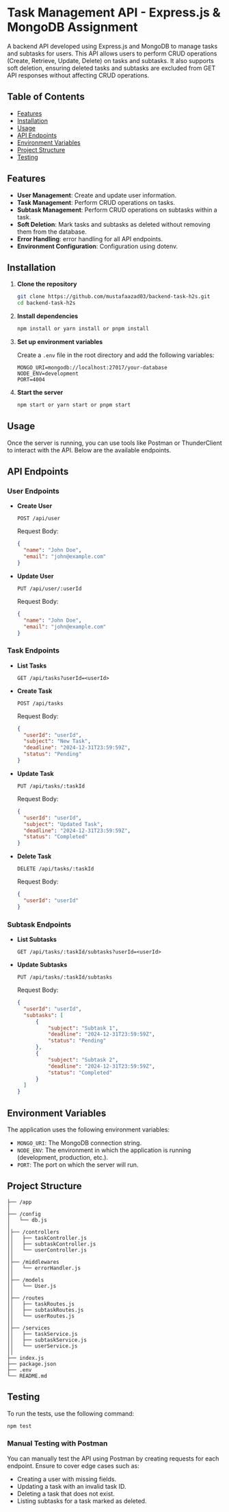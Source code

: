 # Task Management API - Express.js & MongoDB Assignment

A backend API developed using Express.js and MongoDB to manage tasks and subtasks for users. This API allows users to perform CRUD operations (Create, Retrieve, Update, Delete) on tasks and subtasks. It also supports soft deletion, ensuring deleted tasks and subtasks are excluded from GET API responses without affecting CRUD operations.

## Table of Contents

- [Features](#features)
- [Installation](#installation)
- [Usage](#usage)
- [API Endpoints](#api-endpoints)
- [Environment Variables](#environment-variables)
- [Project Structure](#project-structure)
- [Testing](#testing)

## Features

- **User Management**: Create and update user information.
- **Task Management**: Perform CRUD operations on tasks.
- **Subtask Management**: Perform CRUD operations on subtasks within a task.
- **Soft Deletion**: Mark tasks and subtasks as deleted without removing them from the database.
- **Error Handling**: error handling for all API endpoints.
- **Environment Configuration**: Configuration using dotenv.

## Installation

1. **Clone the repository**

   ```bash
   git clone https://github.com/mustafaazad03/backend-task-h2s.git
   cd backend-task-h2s
   ```

2. **Install dependencies**

   ```bash
   npm install or yarn install or pnpm install
   ```

3. **Set up environment variables**

   Create a `.env` file in the root directory and add the following variables:

   ```
   MONGO_URI=mongodb://localhost:27017/your-database
   NODE_ENV=development
   PORT=4004
   ```

4. **Start the server**

   ```bash
   npm start or yarn start or pnpm start
   ```

## Usage

Once the server is running, you can use tools like Postman or ThunderClient to interact with the API. Below are the available endpoints.

## API Endpoints

### User Endpoints

- **Create User**

  ```
  POST /api/user
  ```

  Request Body:

  ```json
  {
  	"name": "John Doe",
  	"email": "john@example.com"
  }
  ```

- **Update User**

  ```
  PUT /api/user/:userId
  ```

  Request Body:

  ```json
  {
  	"name": "John Doe",
  	"email": "john@example.com"
  }
  ```

### Task Endpoints

- **List Tasks**

  ```
  GET /api/tasks?userId=<userId>
  ```

- **Create Task**

  ```
  POST /api/tasks
  ```

  Request Body:

  ```json
  {
  	"userId": "userId",
  	"subject": "New Task",
  	"deadline": "2024-12-31T23:59:59Z",
  	"status": "Pending"
  }
  ```

- **Update Task**

  ```
  PUT /api/tasks/:taskId
  ```

  Request Body:

  ```json
  {
  	"userId": "userId",
  	"subject": "Updated Task",
  	"deadline": "2024-12-31T23:59:59Z",
  	"status": "Completed"
  }
  ```

- **Delete Task**

  ```
  DELETE /api/tasks/:taskId
  ```

  Request Body:

  ```json
  {
  	"userId": "userId"
  }
  ```

### Subtask Endpoints

- **List Subtasks**

  ```
  GET /api/tasks/:taskId/subtasks?userId=<userId>
  ```

- **Update Subtasks**

  ```
  PUT /api/tasks/:taskId/subtasks
  ```

  Request Body:

  ```json
  {
  	"userId": "userId",
  	"subtasks": [
  		{
  			"subject": "Subtask 1",
  			"deadline": "2024-12-31T23:59:59Z",
  			"status": "Pending"
  		},
  		{
  			"subject": "Subtask 2",
  			"deadline": "2024-12-31T23:59:59Z",
  			"status": "Completed"
  		}
  	]
  }
  ```

## Environment Variables

The application uses the following environment variables:

- `MONGO_URI`: The MongoDB connection string.
- `NODE_ENV`: The environment in which the application is running (development, production, etc.).
- `PORT`: The port on which the server will run.

## Project Structure

```
├── /app
│
├── /config
│   └── db.js
│
│├── /controllers
││   ├── taskController.js
││   ├── subtaskController.js
││   └── userController.js
││
│├── /middlewares
││   └── errorHandler.js
││
│├── /models
││   └── User.js
││
│├── /routes
││   ├── taskRoutes.js
││   ├── subtaskRoutes.js
││   └── userRoutes.js
││
│├── /services
││   ├── taskService.js
││   ├── subtaskService.js
││   └── userService.js
││
├── index.js
├── package.json
├── .env
└── README.md
```

## Testing

To run the tests, use the following command:

```bash
npm test
```

### Manual Testing with Postman

You can manually test the API using Postman by creating requests for each endpoint. Ensure to cover edge cases such as:

- Creating a user with missing fields.
- Updating a task with an invalid task ID.
- Deleting a task that does not exist.
- Listing subtasks for a task marked as deleted.
